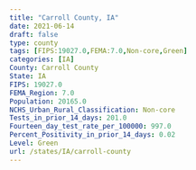 ```yaml
---
title: "Carroll County, IA"
date: 2021-06-14
draft: false
type: county
tags: [FIPS:19027.0,FEMA:7.0,Non-core,Green]
categories: [IA]
County: Carroll County
State: IA
FIPS: 19027.0
FEMA_Region: 7.0
Population: 20165.0
NCHS_Urban_Rural_Classification: Non-core
Tests_in_prior_14_days: 201.0
Fourteen_day_test_rate_per_100000: 997.0
Percent_Positivity_in_prior_14_days: 0.02
Level: Green
url: /states/IA/carroll-county
---
```




